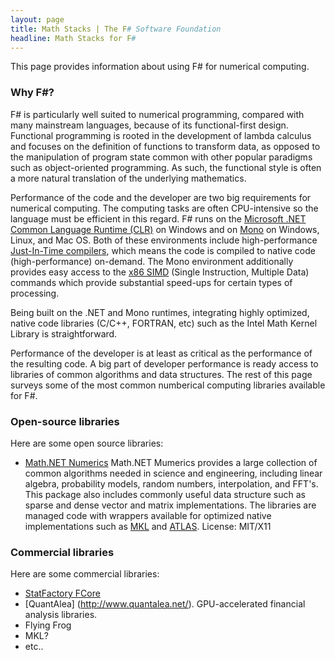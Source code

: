 ```yaml
---
layout: page
title: Math Stacks | The F# Software Foundation
headline: Math Stacks for F#
---
```


This page provides information about using F# for numerical computing.

### Why F#?

F# is particularly well suited to numerical programming, compared with many
mainstream languages, because of its functional-first design. Functional programming
is rooted in the development of lambda calculus and focuses on the definition
of functions to transform data, as opposed to the manipulation of program state common
with other popular paradigms such as object-oriented programming. 
As such, the functional style is often a more natural translation of the underlying
mathematics.

Performance of the code and the developer are two big requirements for numerical computing. 
The computing tasks are often CPU-intensive so the language must be efficient in this 
regard. F# runs on the [Microsoft .NET Common Language Runtime (CLR)](http://msdn.microsoft.com/en-us/library/ddk909ch(v=vs.71).aspx)
on Windows and on [Mono](http://www.mono-project.com/Main_Page) on Windows, Linux, and Mac OS. 
Both of these environments include high-performance 
[Just-In-Time compilers](http://en.wikipedia.org/wiki/Just-in-time_compilation), which means the 
code is compiled to native code (high-performance) on-demand. The Mono environment additionally 
provides easy access to the [x86 SIMD](http://www.counity.at/blog/2011/hardware-acceleration-in-net-part-1-1-mono-simd-introduction/)
(Single Instruction, Multiple Data) commands which provide substantial speed-ups
for certain types of processing.

Being built on the .NET and Mono runtimes, integrating highly optimized, 
native code libraries (C/C++, FORTRAN, etc) such as the Intel Math Kernel Library
is straightforward.

Performance of the developer is at least as critical as the performance of the resulting
code. A big part of developer performance is ready access to libraries of common
algorithms and data structures. The rest of this page surveys some of the most common
numberical computing libraries available for F#.


### Open-source libraries

Here are some open source libraries:

 * [Math.NET Numerics](https://github.com/mathnet/mathnet-numerics) Math.NET Mumerics provides
   a large collection of common algorithms needed in science and engineering, including
   linear algebra, probability models, random numbers, interpolation, and FFT's. This package
   also includes commonly useful data structure such as sparse and dense vector and matrix
   implementations. The libraries are managed code with wrappers available for optimized native 
   implementations such as [MKL](http://software.intel.com/en-us/intel-mkl) and 
   [ATLAS](http://math-atlas.sourceforge.net/). License: MIT/X11


### Commercial libraries

Here are some commercial libraries:

 * [StatFactory FCore](http://www.statfactory.co.uk/)
 * [QuantAlea] (http://www.quantalea.net/). GPU-accelerated financial analysis libraries.
 * Flying Frog
 * MKL?
 * etc..



